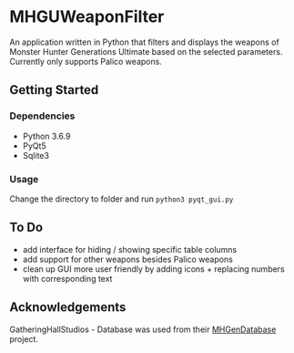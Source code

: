 # MHGUWeaponFilter
An application written in Python that filters and displays the weapons of Monster Hunter Generations Ultimate based on the selected parameters. Currently only supports Palico weapons.

## Getting Started

### Dependencies
* Python 3.6.9
* PyQt5
* Sqlite3 

### Usage
Change the directory to folder and run `python3 pyqt_gui.py`

## To Do
* add interface for hiding / showing specific table columns
* add support for other weapons besides Palico weapons 
* clean up GUI more user friendly by adding icons + replacing numbers with corresponding text 

## Acknowledgements
GatheringHallStudios - Database was used from their [MHGenDatabase](https://github.com/gatheringhallstudios/MHGenDatabase/) project. 